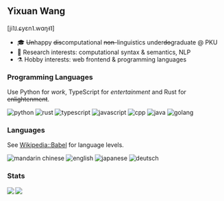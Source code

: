 ## Yixuan Wang
\[ji˥˩.ɕyɛn˥.wɑŋ˧˥]

- 🎓 <del>Un</del>happy <del>dis</del>computational <del>non-</del>linguistics under~~do~~graduate @ PKU
- 🔬 Research interests: computational syntax & semantics, NLP
- ⚗️ Hobby interests: web frontend & programming languages

### Programming Languages

Use Python for *work*, TypeScript for *entertainment* and Rust for <del>enlightenment</del>.

![python](https://img.shields.io/badge/-python-3776ab?logo=python&style=flat&logoColor=white&link=https://www.python.org/)
![rust](https://img.shields.io/badge/-rust-f46623?logo=rust&style=flat&logoColor=white&link=https://www.rust-lang.org/)
![typescript](https://img.shields.io/badge/-typescript-3178c6?logo=typescript&style=flat&logoColor=white&link=https://www.typescriptlang.org/)
![javascript](https://img.shields.io/badge/-javascript-f7df1e?logo=javascript&style=flat&logoColor=black)
![cpp](https://img.shields.io/badge/-cpp-00599C?logo=cplusplus&style=flat&logoColor=white&link=https://isocpp.org/)
![java](https://img.shields.io/badge/-java-c52158?logo=openjdk&style=flat&logoColor=white&link=https://adoptium.net/)
![golang](https://img.shields.io/badge/-go-50b7e0?logo=go&style=flat&logoColor=white&link=https://go.dev/)

### Languages

See [Wikipedia::Babel](https://en.wikipedia.org/wiki/Wikipedia:Babel) for language levels.

![mandarin chinese](https://img.shields.io/badge/Mandarin%20Chinese-N-6ef7a7?style=flat)
![english](https://img.shields.io/badge/English-3-99b3ff?style=flat)
![japanese](https://img.shields.io/badge/Japanese-1-ffbbbb?style=flat)
![deutsch](https://img.shields.io/badge/Deutsch-1-ffbbbb?style=flat)

### Stats

<img align="left" src="https://github-readme-stats.vercel.app/api?username=yixuan-wang&show_icons=true&theme=graywhite&hide_border=true&include_all_commits=true&count_private=true">
<img align="left" src="https://github-readme-stats.vercel.app/api/top-langs/?username=yixuan-wang&theme=graywhite&hide_border=true&count_private=true&hide=css,html&layout=compact">

